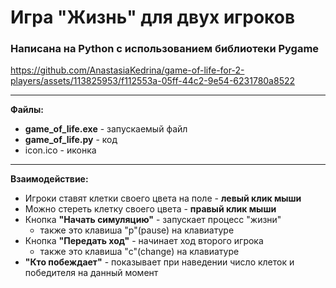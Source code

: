 # Игра "Жизнь" для двух игроков
### Написана на Python с использованием библиотеки Pygame

https://github.com/AnastasiaKedrina/game-of-life-for-2-players/assets/113825953/f112553a-05ff-44c2-9e54-6231780a8522
<hr>

**Файлы:**
- **game_of_life.exe** - запускаемый файл
- **game_of_life.py** - код
- icon.ico - иконка

<hr>

**Взаимодействие:**
- Игроки ставят клетки своего цвета на поле - **левый клик мыши**
- Можно стереть клетку своего цвета - **правый клик мыши**
- Кнопка **"Начать симуляцию"** - запускает процесс "жизни"
  - также это клавиша "p"(pause) на клавиатуре
- Кнопка **"Передать ход"** - начинает ход второго игрока
  - также это клавиша "с"(change) на клавиатуре
- **"Кто побеждает"** - показывает при наведении число клеток и победителя на данный момент
